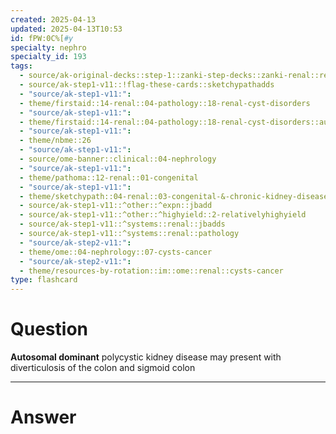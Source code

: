```yaml
---
created: 2025-04-13
updated: 2025-04-13T10:53
id: fPW:0C%[#y
specialty: nephro
specialty_id: 193
tags:
  - source/ak-original-decks::step-1::zanki-step-decks::zanki-renal::renal-pathology
  - source/ak-step1-v11::!flag-these-cards::sketchypathadds
  - "source/ak-step1-v11:": 
  - theme/firstaid::14-renal::04-pathology::18-renal-cyst-disorders
  - "source/ak-step1-v11:": 
  - theme/firstaid::14-renal::04-pathology::18-renal-cyst-disorders::autosomal-dominant-polycystic-kidney-disease
  - "source/ak-step1-v11:": 
  - theme/nbme::26
  - "source/ak-step1-v11:": 
  - source/ome-banner::clinical::04-nephrology
  - "source/ak-step1-v11:": 
  - theme/pathoma::12-renal::01-congenital
  - "source/ak-step1-v11:": 
  - theme/sketchypath::04-renal::03-congenital-&-chronic-kidney-disease::01-congenital-&-cystic-kidney-disease
  - source/ak-step1-v11::^other::^expn::jbadd
  - source/ak-step1-v11::^other::^highyield::2-relativelyhighyield
  - source/ak-step1-v11::^systems::renal::jbadds
  - source/ak-step1-v11::^systems::renal::pathology
  - "source/ak-step2-v11:": 
  - theme/ome::04-nephrology::07-cysts-cancer
  - "source/ak-step2-v11:": 
  - theme/resources-by-rotation::im::ome::renal::cysts-cancer
type: flashcard
---
```


# Question
**Autosomal dominant** polycystic kidney disease may present with diverticulosis of the colon and sigmoid colon

---

# Answer
